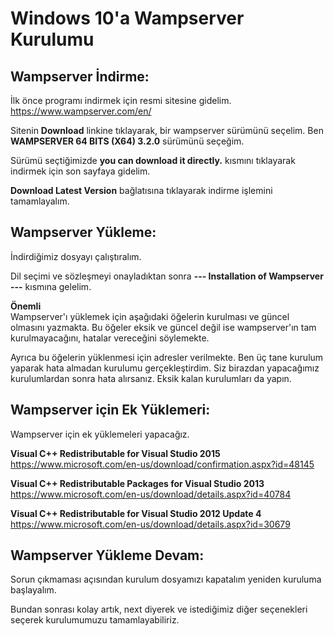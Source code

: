 # Windows 10'a Wampserver Kurulumu

## Wampserver İndirme:
İlk önce programı indirmek için resmi sitesine gidelim.  
https://www.wampserver.com/en/

Sitenin **Download** linkine tıklayarak, bir wampserver sürümünü seçelim. Ben **WAMPSERVER 64 BITS (X64) 3.2.0** sürümünü seçeğim.  

Sürümü seçtiğimizde **you can download it directly.** kısmını tıklayarak indirmek için son sayfaya gidelim.

**Download Latest Version** bağlatısına tıklayarak indirme işlemini tamamlayalım.

## Wampserver Yükleme:
İndirdiğimiz dosyayı çalıştıralım.

Dil seçimi ve sözleşmeyi onayladıktan sonra **--- Installation of Wampserver ---** kısmına gelelim. 

**Önemli**  
Wampserver'ı yüklemek için aşağıdaki öğelerin kurulması ve güncel olmasını yazmakta. Bu öğeler eksik ve güncel değil ise wampserver'ın tam kurulmayacağını, hatalar vereceğini söylemekte.  

Ayrıca bu öğelerin yüklenmesi için adresler verilmekte. Ben üç tane kurulum yaparak hata almadan kurulumu gerçekleştirdim. Siz birazdan yapacağımız kurulumlardan sonra hata alırsanız. Eksik kalan kurulumları da yapın.

## Wampserver için Ek Yüklemeri:

Wampserver için ek yüklemeleri yapacağız. 

**Visual C++ Redistributable for Visual Studio 2015**  
https://www.microsoft.com/en-us/download/confirmation.aspx?id=48145

**Visual C++ Redistributable Packages for Visual Studio 2013**  
https://www.microsoft.com/en-us/download/details.aspx?id=40784

**Visual C++ Redistributable for Visual Studio 2012 Update 4**  
https://www.microsoft.com/en-us/download/details.aspx?id=30679

## Wampserver Yükleme Devam:
Sorun çıkmaması açısından kurulum dosyamızı kapatalım yeniden kuruluma başlayalım. 

Bundan sonrası kolay artık, next diyerek ve istediğimiz diğer seçenekleri seçerek kurulumumuzu tamamlayabiliriz.
